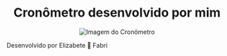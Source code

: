 <h1 align="center">Cronômetro desenvolvido por mim</h1>

<p align="center">
<img scr="cronometro\img.png" alt="Imagem do Cronômetro">
</p>

Desenvolvido por Elizabete 💜 Fabri
